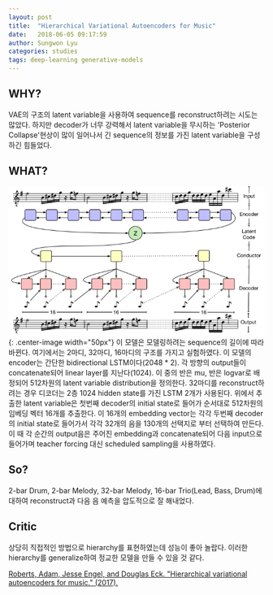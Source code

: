 ```yaml
---
layout: post
title:  "Hierarchical Variational Autoencoders for Music"
date:   2018-06-05 09:17:59
author: Sungwon Lyu
categories: studies
tags: deep-learning generative-models
---
```

## WHY? 
VAE의 구조의 latent variable을 사용하여 sequence를 reconstruct하려는 시도는 많았다. 하지만 decoder가 너무 강력해서 latent variable을 무시하는 'Posterior Collapse'현상이 많이 일어나서 긴 sequence의 정보를 가진 latent variable을 구성하긴 힘들었다. 

## WHAT?
![image](/assets/images/hvae.png){: .center-image width="50px"}
이 모델은 모델링하려는 sequence의 길이에 따라 바뀐다. 여기에서는 2마디, 32마디, 16마디의 구조를 가지고 실험하였다. 이 모델의 encoder는 간단한 bidirectional LSTM이다(2048 * 2). 각 방향의 output들이 concatenate되어 linear layer를 지난다(1024). 이 중의 반은 mu, 반은 logvar로 배정되어 512차원의 latent variable distribution을 정의한다. 32마디를 reconstruct하려는 경우 디코더는 2층 1024 hidden state를 가진 LSTM 2개가 사용된다. 위에서 추출한 latent variable은 첫번째 decoder의 initial state로 들어가 순서대로 512차원의 임베딩 벡터 16개를 추출한다. 이 16개의 embedding vector는 각각 두번째 decoder의 initial state로 들어가서 각각 32개의 음을 130개의 선택지로 부터 선택하여 만든다. 이 때 각 순간의 output음은 주어진 embedding과 concatenate되어 다음 input으로 들어가며 teacher forcing 대신 scheduled sampling을 사용하였다. 

## So?
2-bar Drum, 2-bar Melody, 32-bar Melody, 16-bar Trio(Lead, Bass, Drum)에 대하여 reconstruct과 다음 음 예측을 압도적으로 잘 해내었다. 

## Critic
상당히 직접적인 방법으로 hierarchy를 표현하였는데 성능이 좋아 놀랍다. 이러한 hierarchy를 generalize하여 정교한 모델을 만들 수 있을 것 같다. 

[Roberts, Adam, Jesse Engel, and Douglas Eck. "Hierarchical variational autoencoders for music." (2017).](https://ai.google/research/pubs/pub46809)